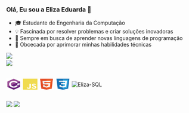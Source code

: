 ### Olá, Eu sou a Eliza Eduarda 👋

- 🎓 Estudante de Engenharia da Computação
- 💡 Fascinada por resolver problemas e criar soluções inovadoras
- 🌱 Sempre em busca de aprender novas linguagens de programação
- 🚀 Obcecada por aprimorar minhas habilidades técnicas

![](https://github-readme-stats.vercel.app/api?username=elizaeduarda&theme=tokyonight&hide_border=false&include_all_commits=true&count_private=false)<br/>
![](https://github-readme-stats.vercel.app/api/top-langs/?username=elizaeduarda&theme=tokyonight&hide_border=false&include_all_commits=true&count_private=false&layout=compact)

  <div style="display: inline_block"><br>
     <img align="center" alt="Eliza-Csharp" height="30" width="40" src="https://raw.githubusercontent.com/devicons/devicon/master/icons/csharp/csharp-original.svg">
    <img align="center" alt="Eliza-Js" height="30" width="40" src="https://raw.githubusercontent.com/devicons/devicon/master/icons/javascript/javascript-plain.svg">
    <img align="center" alt="Eliza-HTML" height="30" width="40" src="https://raw.githubusercontent.com/devicons/devicon/master/icons/html5/html5-original.svg">
   <img align="center" alt="Eliza-CSS" height="30" width="40" src="https://raw.githubusercontent.com/devicons/devicon/master/icons/css3/css3-original.svg">
    <img align="center" alt="Eliza-SQL" height="30" width="40"src="https://www.svgrepo.com/show/303229/microsoft-sql-server-logo.svg" />       
     </div>
  
##
  <div>
       <a href="https://www.linkedin.com/in/eliza-eduarda-pereira-barbosa-17778b224/" target="_blank"><img src="https://img.shields.io/badge/-LinkedIn-%230077B5?style=for-the-badge&logo=linkedin&logoColor=white" target="_blank"></a> 
      <a href="mailto:elizaeduardapereirabarbosa@gmail.com"><img src="https://img.shields.io/badge/Gmail-D14836?style=for-the-badge&logo=gmail&logoColor=white"><a/>
    
  </div>


